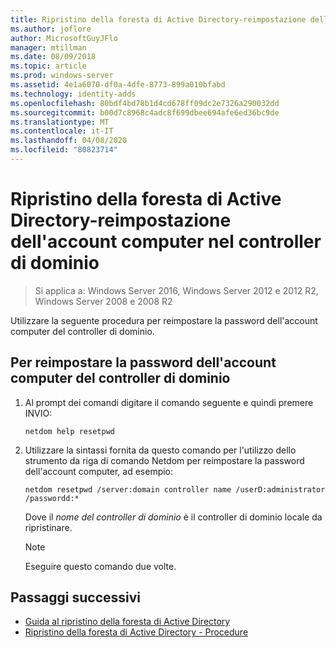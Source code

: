 ```yaml
---
title: Ripristino della foresta di Active Directory-reimpostazione dell'account computer nel controller di dominio
ms.author: joflore
author: MicrosoftGuyJFlo
manager: mtillman
ms.date: 08/09/2018
ms.topic: article
ms.prod: windows-server
ms.assetid: 4e1a6070-df0a-4dfe-8773-899a010bfabd
ms.technology: identity-adds
ms.openlocfilehash: 80bdf4bd78b1d4cd678ff09dc2e7326a290032dd
ms.sourcegitcommit: b00d7c8968c4adc8f699dbee694afe6ed36bc9de
ms.translationtype: MT
ms.contentlocale: it-IT
ms.lasthandoff: 04/08/2020
ms.locfileid: "80823714"
---
```

# <a name="ad-forest-recovery---resetting-the-computer-account-on-the-dc"></a>Ripristino della foresta di Active Directory-reimpostazione dell'account computer nel controller di dominio

>Si applica a: Windows Server 2016, Windows Server 2012 e 2012 R2, Windows Server 2008 e 2008 R2

 Utilizzare la seguente procedura per reimpostare la password dell'account computer del controller di dominio. 
  
## <a name="to-reset-the-computer-account-password-of-the-domain-controller"></a>Per reimpostare la password dell'account computer del controller di dominio  

1. Al prompt dei comandi digitare il comando seguente e quindi premere INVIO:  

   ```
   netdom help resetpwd  
   ```
  
2. Utilizzare la sintassi fornita da questo comando per l'utilizzo dello strumento da riga di comando Netdom per reimpostare la password dell'account computer, ad esempio:  

   ```
   netdom resetpwd /server:domain controller name /userD:administrator /passwordd:*  
   ```  
  
    Dove il *nome del controller di dominio* è il controller di dominio locale da ripristinare. 
  
   > [!NOTE]
   > Eseguire questo comando due volte.
  
## <a name="next-steps"></a>Passaggi successivi

- [Guida al ripristino della foresta di Active Directory](AD-Forest-Recovery-Guide.md)
- [Ripristino della foresta di Active Directory - Procedure](AD-Forest-Recovery-Procedures.md)
